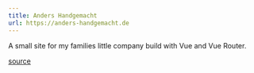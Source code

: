```yaml
---
title: Anders Handgemacht
url: https://anders-handgemacht.de
---
```


A small site for my families little company build with Vue and Vue Router.

[source](https://github.com/lennyanders/Anders-Handgemacht)
